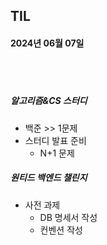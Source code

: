 ## TIL
#### 2024년 06월 07일

<br>
<br>

##### 알고리즘&CS 스터디
- 백준 >> 1문제
- 스터디 발표 준비 
    - N+1 문제

##### 원티드 백엔드 챌린지
- 사전 과제
    - DB 명세서 작성
    - 컨벤션 작성


